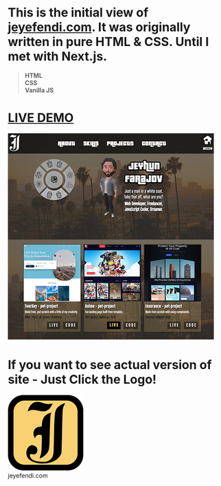# This is the initial view of [jeyefendi.com](https://jeyefendi.com). It was originally written in pure HTML & CSS. Until I met with Next.js.
><b>HTML <br>CSS <br>Vanilla JS</b>
# [LIVE DEMO](https://jeyefendi.github.io/jeyefendi_1.0/)
![Logo](./COVER.webp)
# If you want to see actual version of site - Just Click the <b>Logo</b>!
[![Logo](./jf-logo.png)](https://jeyefendi.com)<br>jeyefendi.com
